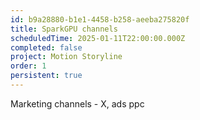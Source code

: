 ```yaml
---
id: b9a28880-b1e1-4458-b258-aeeba275820f
title: SparkGPU channels
scheduledTime: 2025-01-11T22:00:00.000Z
completed: false
project: Motion Storyline
order: 1
persistent: true
---
```


Marketing channels - X,
ads ppc